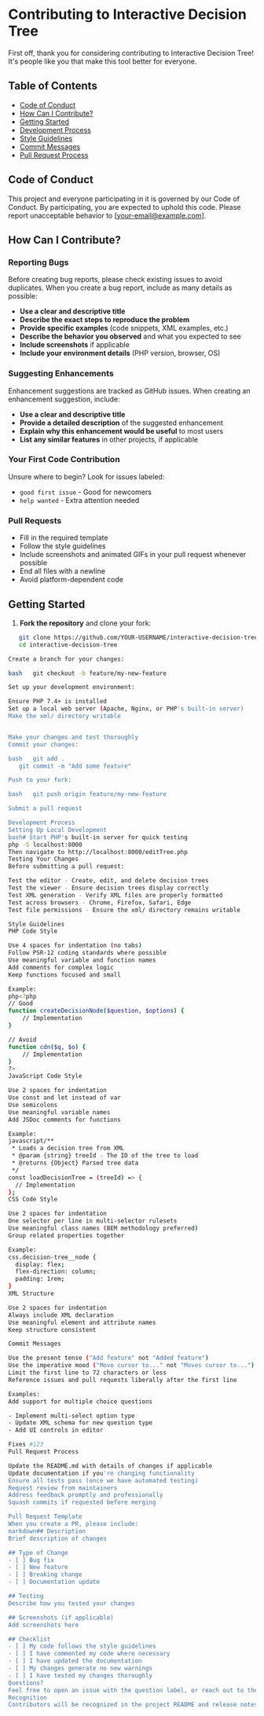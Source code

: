 # Contributing to Interactive Decision Tree

First off, thank you for considering contributing to Interactive Decision Tree! It's people like you that make this tool better for everyone.

## Table of Contents

- [Code of Conduct](#code-of-conduct)
- [How Can I Contribute?](#how-can-i-contribute)
- [Getting Started](#getting-started)
- [Development Process](#development-process)
- [Style Guidelines](#style-guidelines)
- [Commit Messages](#commit-messages)
- [Pull Request Process](#pull-request-process)

## Code of Conduct

This project and everyone participating in it is governed by our Code of Conduct. By participating, you are expected to uphold this code. Please report unacceptable behavior to [your-email@example.com].

## How Can I Contribute?

### Reporting Bugs

Before creating bug reports, please check existing issues to avoid duplicates. When you create a bug report, include as many details as possible:

- **Use a clear and descriptive title**
- **Describe the exact steps to reproduce the problem**
- **Provide specific examples** (code snippets, XML examples, etc.)
- **Describe the behavior you observed** and what you expected to see
- **Include screenshots** if applicable
- **Include your environment details** (PHP version, browser, OS)

### Suggesting Enhancements

Enhancement suggestions are tracked as GitHub issues. When creating an enhancement suggestion, include:

- **Use a clear and descriptive title**
- **Provide a detailed description** of the suggested enhancement
- **Explain why this enhancement would be useful** to most users
- **List any similar features** in other projects, if applicable

### Your First Code Contribution

Unsure where to begin? Look for issues labeled:
- `good first issue` - Good for newcomers
- `help wanted` - Extra attention needed

### Pull Requests

- Fill in the required template
- Follow the style guidelines
- Include screenshots and animated GIFs in your pull request whenever possible
- End all files with a newline
- Avoid platform-dependent code

## Getting Started

1. **Fork the repository** and clone your fork:
```bash
   git clone https://github.com/YOUR-USERNAME/interactive-decision-tree.git
   cd interactive-decision-tree

Create a branch for your changes:

bash   git checkout -b feature/my-new-feature

Set up your development environment:

Ensure PHP 7.4+ is installed
Set up a local web server (Apache, Nginx, or PHP's built-in server)
Make the xml/ directory writable


Make your changes and test thoroughly
Commit your changes:

bash   git add .
   git commit -m "Add some feature"

Push to your fork:

bash   git push origin feature/my-new-feature

Submit a pull request

Development Process
Setting Up Local Development
bash# Start PHP's built-in server for quick testing
php -S localhost:8000
Then navigate to http://localhost:8000/editTree.php
Testing Your Changes
Before submitting a pull request:

Test the editor - Create, edit, and delete decision trees
Test the viewer - Ensure decision trees display correctly
Test XML generation - Verify XML files are properly formatted
Test across browsers - Chrome, Firefox, Safari, Edge
Test file permissions - Ensure the xml/ directory remains writable

Style Guidelines
PHP Code Style

Use 4 spaces for indentation (no tabs)
Follow PSR-12 coding standards where possible
Use meaningful variable and function names
Add comments for complex logic
Keep functions focused and small

Example:
php<?php
// Good
function createDecisionNode($question, $options) {
    // Implementation
}

// Avoid
function cdn($q, $o) {
    // Implementation
}
?>
JavaScript Code Style

Use 2 spaces for indentation
Use const and let instead of var
Use semicolons
Use meaningful variable names
Add JSDoc comments for functions

Example:
javascript/**
 * Loads a decision tree from XML
 * @param {string} treeId - The ID of the tree to load
 * @returns {Object} Parsed tree data
 */
const loadDecisionTree = (treeId) => {
  // Implementation
};
CSS Code Style

Use 2 spaces for indentation
One selector per line in multi-selector rulesets
Use meaningful class names (BEM methodology preferred)
Group related properties together

Example:
css.decision-tree__node {
  display: flex;
  flex-direction: column;
  padding: 1rem;
}
XML Structure

Use 2 spaces for indentation
Always include XML declaration
Use meaningful element and attribute names
Keep structure consistent

Commit Messages

Use the present tense ("Add feature" not "Added feature")
Use the imperative mood ("Move cursor to..." not "Moves cursor to...")
Limit the first line to 72 characters or less
Reference issues and pull requests liberally after the first line

Examples:
Add support for multiple choice questions

- Implement multi-select option type
- Update XML schema for new question type
- Add UI controls in editor

Fixes #123
Pull Request Process

Update the README.md with details of changes if applicable
Update documentation if you're changing functionality
Ensure all tests pass (once we have automated testing)
Request review from maintainers
Address feedback promptly and professionally
Squash commits if requested before merging

Pull Request Template
When you create a PR, please include:
markdown## Description
Brief description of changes

## Type of Change
- [ ] Bug fix
- [ ] New feature
- [ ] Breaking change
- [ ] Documentation update

## Testing
Describe how you tested your changes

## Screenshots (if applicable)
Add screenshots here

## Checklist
- [ ] My code follows the style guidelines
- [ ] I have commented my code where necessary
- [ ] I have updated the documentation
- [ ] My changes generate no new warnings
- [ ] I have tested my changes thoroughly
Questions?
Feel free to open an issue with the question label, or reach out to the maintainers.
Recognition
Contributors will be recognized in the project README and release notes
